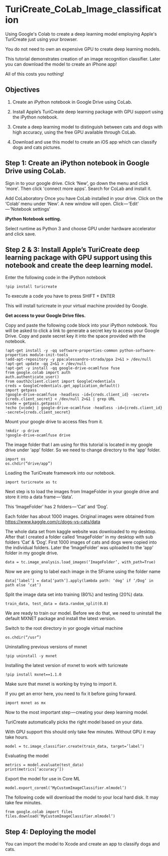 # TuriCreate_CoLab_Image_classification
Using Google's Colab to create a deep learning model employing Apple's TuriCreate just using your browser.

You do not need to own an expensive GPU to create deep learning models. 

This tutorial demonstrates creation of an image recognition classifier. Later you can download the model to create an iPhone app!

All of this costs you nothing!

## Objectives

1) Create an iPython notebook in Google Drive using CoLab.

2) Install Apple’s TuriCreate deep learning package with GPU support using the iPython notebook.

3) Create a deep learning model to distinguish between cats and dogs with high accuracy, using the free GPU available through CoLab.

4) Download and use this model to create an iOS app which can classify dogs and cats pictures.


## Step 1: Create an iPython notebook in Google Drive using CoLab.

Sign in to your google drive. Click ‘New’, go down the menu and click 'more'. Then click 'connect more apps'. Search for CoLab and install it.


Add CoLaboratory
Once you have CoLab installed in your drive. Click on the ‘Colab’ menu under ‘New’. A new window will open. Click — ‘Edit’ — ‘Notebook settings’ 

**iPython Notebook setting.**

Select runtime as Python 3 and choose GPU under hardware accelerator and click save.

## Step 2 & 3: Install Apple’s TuriCreate deep learning package with GPU support using this notebook and create the deep learning model.


Enter the following code in the iPython notebook
```
!pip install turicreate
```

To execute a code you have to press SHIFT + ENTER

This will install turicreate in your virtual machine provided by Google.

**Get access to your Google Drive files.**

Copy and paste the following code block into your iPython notebook. You will be asked to click a link to generate a secret key to access your Google Drive. Copy and paste secret key it into the space provided with the notebook.

```
!apt-get install -y -qq software-properties-common python-software-properties module-init-tools
!add-apt-repository -y ppa:alessandro-strada/ppa 2>&1 > /dev/null
!apt-get update -qq 2>&1 > /dev/null
!apt-get -y install -qq google-drive-ocamlfuse fuse
from google.colab import auth
auth.authenticate_user()
from oauth2client.client import GoogleCredentials
creds = GoogleCredentials.get_application_default()
import getpass
!google-drive-ocamlfuse -headless -id={creds.client_id} -secret={creds.client_secret} < /dev/null 2>&1 | grep URL
vcode = getpass.getpass()
!echo {vcode} | google-drive-ocamlfuse -headless -id={creds.client_id} -secret={creds.client_secret}
```

Mount your google drive to access files from it.
```
!mkdir -p drive
!google-drive-ocamlfuse drive
```
The image folder that I am using for this tutorial is located in my google drive under ‘app’ folder. So we need to change directory to the ‘app’ folder.

```
import os
os.chdir(“drive/app”)
```

Loading the TuriCreate framework into our notebook.
```
import turicreate as tc
```
Next step is to load the images from ImageFolder in your google drive and store it into a data frame — ‘data’.

This ‘ImageFolder’ has 2 folders — ‘Cat’ and ‘Dog’.

Each folder has about 1000 images. Original images were obtained from https://www.kaggle.com/c/dogs-vs-cats/data

The whole data set from kaggle website was downloaded to my desktop. After that I created a folder called ‘ImageFolder’ in my desktop with sub folders ‘Cat’ & ‘Dog’. First 1000 images of cats and dogs were copied into the individual folders. Later the ‘ImageFolder’ was uploaded to the ‘app’ folder in my google drive.
```
data = tc.image_analysis.load_images(‘ImageFolder’, with_path=True)
```

Now we are going to label each image in the SFrame using the folder name
```
data[‘label’] = data[‘path’].apply(lambda path: ‘dog’ if ‘/Dog’ in path else ‘cat’)
```

Split the image data set into training (80%) and testing (20%) data.
```
train_data, test_data = data.random_split(0.8)
```

We are ready to train our model. Before we do that, we need to uninstall the default MXNET package and install the latest version.

Switch to the root directory in yor google virtual machine
```
os.chdir(“/usr”)
```
Uninstalling previous versions of mxnet
```
!pip uninstall -y mxnet
```
Installing the latest version of mxnet to work with turicreate
```
!pip install mxnet==1.1.0
```
Make sure that mxnet is working by trying to import it.

If you get an error here, you need to fix it before going forward.
```
import mxnet as mx
```
Now to the most important step — creating your deep learning model.

TuriCreate automatically picks the right model based on your data.

With GPU support this should only take few minutes. Without GPU it may take hours.
```
model = tc.image_classifier.create(train_data, target=’label’)
```
Evaluating the model

```
metrics = model.evaluate(test_data)
print(metrics[‘accuracy’])
```

Export the model for use in Core ML
```
model.export_coreml(‘MyCustomImageClassifier.mlmodel’)
```
The following code will download the model to your local hard disk. It may take few minutes.

```
from google.colab import files
files.download(‘MyCustomImageClassifier.mlmodel’)
```

## Step 4: Deploying the model

You can import the model to Xcode and create an app to classify dogs and cats. 

